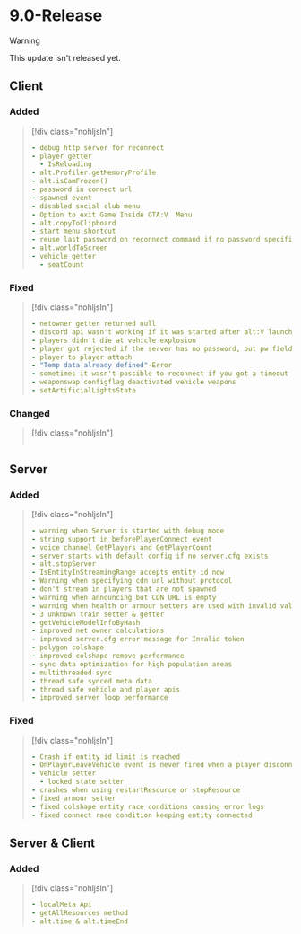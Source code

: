 # 9.0-Release

> [!WARNING]
> This update isn't released yet.

<!-- > [!CAUTION]
> This update contains **breaking changes**, which can potentially break the functionality of your gamemode, please verify and change accordingly. -->

## Client

### Added

> [!div class="nohljsln"]
> ```yaml
> - debug http server for reconnect
> - player getter
>   - IsReloading
> - alt.Profiler.getMemoryProfile
> - alt.isCamFrozen()
> - password in connect url
> - spawned event
> - disabled social club menu
> - Option to exit Game Inside GTA:V  Menu
> - alt.copyToClipboard
> - start menu shortcut
> - reuse last password on reconnect command if no password specified
> - alt.worldToScreen
> - vehicle getter
>   - seatCount
> ```

### Fixed

> [!div class="nohljsln"]
> ```yaml
> - netowner getter returned null
> - discord api wasn't working if it was started after alt:V launch
> - players didn't die at vehicle explosion
> - player got rejected if the server has no password, but pw field was not empty
> - player to player attach
> - "Temp data already defined"-Error
> - sometimes it wasn't possible to reconnect if you got a timeout once
> - weaponswap configflag deactivated vehicle weapons
> - setArtificialLightsState
> ```

### Changed

> [!div class="nohljsln"]
> ```yaml
>
> ```

## Server

### Added

> [!div class="nohljsln"]
> ```yaml
> - warning when Server is started with debug mode
> - string support in beforePlayerConnect event
> - voice channel GetPlayers and GetPlayerCount
> - server starts with default config if no server.cfg exists
> - alt.stopServer
> - IsEntityInStreamingRange accepts entity id now
> - Warning when specifying cdn url without protocol
> - don't stream in players that are not spawned
> - warning when announcing but CDN URL is empty
> - warning when health or armour setters are used with invalid values
> - 3 unknown train setter & getter
> - getVehicleModelInfoByHash
> - improved net owner calculations
> - improved server.cfg error message for Invalid token
> - polygon colshape
> - improved colshape remove performance
> - sync data optimization for high population areas
> - multithreaded sync
> - thread safe synced meta data
> - thread safe vehicle and player apis
> - improved server loop performance
> ```

### Fixed

> [!div class="nohljsln"]
> ```yaml
> - Crash if entity id limit is reached
> - OnPlayerLeaveVehicle event is never fired when a player disconnects
> - Vehicle setter
>   - locked state setter
> - crashes when using restartResource or stopResource
> - fixed armour setter
> - fixed colshape entity race conditions causing error logs
> - fixed connect race condition keeping entity connected
> ```

## Server & Client

### Added

> [!div class="nohljsln"]
> ```yaml
> - localMeta Api
> - getAllResources method
> - alt.time & alt.timeEnd
> ```

<!--
### Fixed

> [!div class="nohljsln"]
> ```yaml
> ``` -->

<!-- ## JS Module

### <span style="color: red;">Breaking changes</span>

> [!div class="nohljsln"]
> ```yaml

> ```

## C# Module

### <span style="color: red;">Breaking changes</span>

> [!div class="nohljsln"]
> ```yaml

> ``` -->
